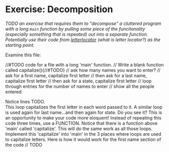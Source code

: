 # Exercise: Decomposition

*TODO an exercise that requires them to "decompose" a cluttered program with a long `main` function by pulling
some piece of the funcitonality (especially something that is repeated) out into a separate function. Potentially
use their code from [letterlocator](../letterlocator) (what is letter locator?) as the starting point.*

Examine this file:

  //#TODO code for a file with a long 'main' function.
    // Write a blank function called capitalize(){//#TODO}
    // ask how many names you want to enter?
    // ask for a first name, capitalize first letter
    // then ask for a last name, capitalize first letter
    // then ask for a state, capitalize first letter
    // loop through entries for the number of names to enter
    // show all the people entered 
    
  
Notice lines TODO.  
This loop capitalizes the first letter in each word passed to it.  A similar loop is used again for last name...and then again for state. Do you see it?  This is an opportunity to make your code more eloquent! Instead of repeating this code three times, use a FUNCTION.  Notice that there is a function above 'main' called 'capitalize'.  This will do the same work as all those loops.  Implement this 'capitalize' into 'main' in the 3 places where loops are used to capitalize letters.  Here is how it would work for the first name section of the code // TODO




  
  
